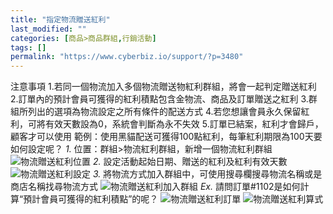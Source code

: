 ```yaml
---
title: "指定物流贈送紅利"
last_modified: ""
categories: [商品>商品群組,行銷活動]
tags: []
permalink: "https://www.cyberbiz.io/support/?p=3480"
---
```


注意事項 1.若同一個物流加入多個物流贈送物紅利群組，將會一起判定贈送紅利 2.訂單內的預計會員可獲得的紅利積點包含金物流、商品及訂單贈送之紅利
3.群組所列出的選項為物流設定之所有條件的配送方式 4.若您想讓會員永久保留紅利，可將有效天數設為0，系統會判斷為永不失效
5.訂單已結案，紅利才會歸戶，顧客才可以使用 範例：使用黑貓配送可獲得100點紅利，每筆紅利期限為100天要如何設定呢？ _1._
位置：群組>物流紅利群組，新增一個物流紅利群組 ![物流贈送紅利位置](https://www.cyberbiz.co/support/wp-content/uploads/2019/08/物流贈送紅利位置.png) _2._ 設定活動起始日期、贈送的紅利及紅利有效天數
![物流贈送紅利設定](https://www.cyberbiz.co/support/wp-content/uploads/2019/08/物流贈送紅利設.png) _3._ 將物流方式加入群組中，可使用搜尋欄搜尋物流名稱或是商店名稱找尋物流方式
![物流贈送紅利加入群組](https://www.cyberbiz.co/support/wp-content/uploads/2019/08/物流贈送紅利加入群組.png) _Ex._ 請問訂單#1102是如何計算“預計會員可獲得的紅利積點”的呢？
![物流贈送紅利訂單](https://www.cyberbiz.co/support/wp-content/uploads/2019/08/物流贈送紅利訂單.png)
![物流贈送紅利算式](https://www.cyberbiz.co/support/wp-content/uploads/2019/08/物流贈送紅利算式.png)

